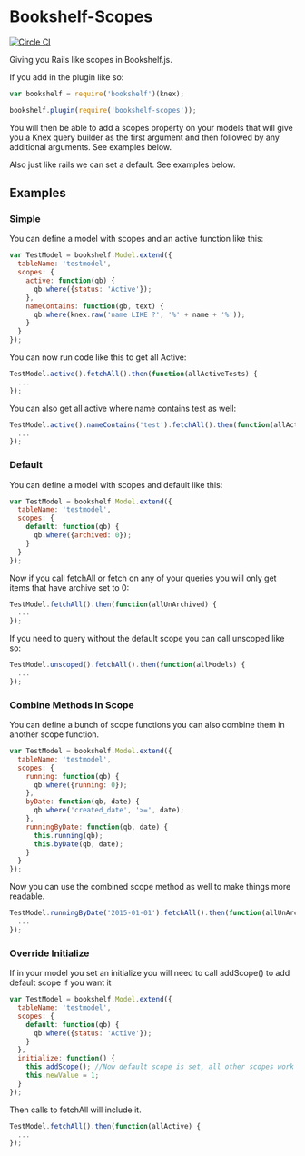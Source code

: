 # Bookshelf-Scopes

[![Circle CI](https://circleci.com/gh/pk4media/bookshelf-scopes/tree/master.svg?style=svg&circle-token=4f67b03079c057b9ae20ef5485459f97215eebe7)](https://circleci.com/gh/pk4media/bookshelf-scopes/tree/master)

Giving you Rails like scopes in Bookshelf.js.

If you add in the plugin like so:
```javascript
var bookshelf = require('bookshelf')(knex);

bookshelf.plugin(require('bookshelf-scopes'));
```

You will then be able to add a scopes property on your models that will give you
a Knex query builder as the first argument and then followed by any additional
arguments. See examples below.

Also just like rails we can set a default. See examples below.

## Examples

### Simple

You can define a model with scopes and an active function like this:
```javascript
var TestModel = bookshelf.Model.extend({
  tableName: 'testmodel',
  scopes: {
    active: function(qb) {
      qb.where({status: 'Active'});
    },
    nameContains: function(gb, text) {
      qb.where(knex.raw('name LIKE ?', '%' + name + '%'));
    }
  }
});
```
You can now run code like this to get all Active:
```javascript
TestModel.active().fetchAll().then(function(allActiveTests) {
  ...
});
```
You can also get all active where name contains test as well:
```javascript
TestModel.active().nameContains('test').fetchAll().then(function(allActiveTests) {
  ...
});
```

### Default

You can define a model with scopes and default like this:
```javascript
var TestModel = bookshelf.Model.extend({
  tableName: 'testmodel',
  scopes: {
    default: function(qb) {
      qb.where({archived: 0});
    }
  }
});
```
Now if you call fetchAll or fetch on any of your queries you will only get items that have archive set to 0:
```javascript
TestModel.fetchAll().then(function(allUnArchived) {
  ...
});
```

If you need to query without the default scope you can call unscoped like so:
```javascript
TestModel.unscoped().fetchAll().then(function(allModels) {
  ...
});
```

### Combine Methods In Scope

You can define a bunch of scope functions you can also combine them in another scope function.
```javascript
var TestModel = bookshelf.Model.extend({
  tableName: 'testmodel',
  scopes: {
    running: function(qb) {
      qb.where({running: 0});
    },
    byDate: function(qb, date) {
      qb.where('created_date', '>=', date);
    },
    runningByDate: function(qb, date) {
      this.running(qb);
      this.byDate(qb, date);
    }
  }
});
```
Now you can use the combined scope method as well to make things more readable.
```javascript
TestModel.runningByDate('2015-01-01').fetchAll().then(function(allUnArchived) {
  ...
});
```

### Override Initialize

If in your model you set an initialize you will need to call addScope() to add default scope if you want it

```javascript
var TestModel = bookshelf.Model.extend({
  tableName: 'testmodel',
  scopes: {
    default: function(qb) {
      qb.where({status: 'Active'});
    }
  },
  initialize: function() {
    this.addScope(); //Now default scope is set, all other scopes work regardless.
    this.newValue = 1;
  }
});
```

Then calls to fetchAll will include it.
```javascript
TestModel.fetchAll().then(function(allActive) {
  ...
});
```
